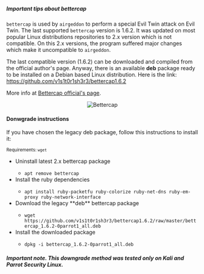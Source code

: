 ##### Important tips about bettercap

`bettercap` is used by `airgeddon` to perform a special Evil Twin attack on Evil Twin. The last supported `bettercap` version is 1.6.2. It was updated on most popular Linux distributions repositories to 2.x version which is not compatible. On this 2.x versions, the program suffered major changes which make it uncompatible to `airgeddon`.

The last compatible version (1.6.2) can be downloaded and compiled from the official author's page. Anyway, there is an available **deb** package ready to be installed on a Debian based Linux distribution. Here is the link: https://github.com/v1s1t0r1sh3r3/bettercap1.6.2

More info at [Bettercap official's page].
<p align="center">
	<img src="https://raw.githubusercontent.com/v1s1t0r1sh3r3/airgeddon/dev/imgs/wiki/bettercap_logo.png" title="Bettercap"/>
</p>

#### Donwgrade instructions

If you have chosen the legacy deb package, follow this instructions to install it:

<sub>Requirements: <code>wget</code></sub>
<ul>
	<li>Uninstall latest 2.x bettercap package</li>
	<ul>
		<li><code>apt remove bettercap</code></li>
	</ul>
	<li>Install the ruby dependencies</li>
	<ul>
		<li><code>apt install ruby-packetfu ruby-colorize ruby-net-dns ruby-em-proxy ruby-network-interface</code></li>
	</ul>
	<li>Download the legacy **deb** bettercap package</li>
	<ul>
		<li><code>wget https://github.com/v1s1t0r1sh3r3/bettercap1.6.2/raw/master/bettercap_1.6.2-0parrot1_all.deb</code></li>
	</ul>
	<li>Install the downloaded package</li>
	<ul>
		<li><code>dpkg -i bettercap_1.6.2-0parrot1_all.deb</code></li>
	</ul>
</ul>

##### Important note. This downgrade method was tested only on Kali and Parrot Security Linux.

[Bettercap official's page]: https://www.bettercap.org/